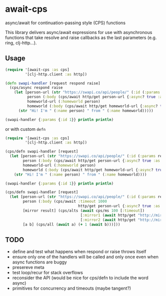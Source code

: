 # await-cps

async/await for continuation-passing style (CPS) functions

This library delivers async/await expressions for use with asynchronous
functions that take resolve and raise callbacks as the last parameters
(e.g. ring, clj-http...).

## Usage

```clojure
(require '[await-cps :as cps]
         '[clj-http.client :as http])

(defn swapi-handler [request respond raise]
  (cps/async respond raise
    (let [person-url (str "https://swapi.co/api/people/" (:id (:params request)))
          person (:body (cps/await http/get person-url {:async? true :as :json}))
          homeworld-url (:homeworld person)
          homeworld (:body (cps/await http/get homeworld-url {:async? true :as :json}))]
      (str "Hi! I'm " (:name person) " from " (:name homeworld)))))

(swapi-handler {:params {:id 1}} println println)
```

or with custom `defn`

```clojure
(require '[await-cps :as cps]
         '[clj-http.client :as http])

(cps/defn swapi-handler [request]
  (let [person-url (str "https://swapi.co/api/people/" (:id (:params request)))
        person (:body (cps/await http/get person-url {:async? true :as :json}))
        homeworld-url (:homeworld person)
        homeworld (:body (cps/await http/get homeworld-url {:async? true :as :json}))]
    (str "Hi! I'm " (:name person) " from " (:name homeworld))))

(swapi-handler {:params {:id 1}} println println)
```

```clojure
(cps/defn swapi-handler [request]
  (let [person-url (str "https://swapi.co/api/people/" (:id (:params request)))
        person (:body (cps/await :timeout 1000
                                 http/get person-url {:async? true :as :json}))
        [mirror result] (cps/alts (await cps/ms 100 [:timeout])
                                  [:mirror1 (await http/get "http://mirror1/")]
                                  [:mirror2 (await http/get "http://mirror2")])
        [a b] (cps/all (await a) (+ 1 (await b)))]))

```

## TODO

- define and test what happens when respond or raise throws itself
- ensure only one of the handlers will be called and only once even when async functions are buggy
- presereve meta
- test loop/recur for stack overflows
- reconsider the API (would be nice for cps/defn to include the word async)
- primitives for concurrency and timeouts (maybe tangent?)
